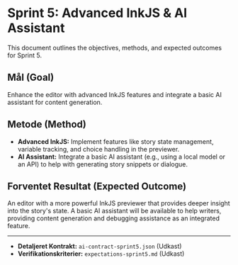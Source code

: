 # Sprint 5: Advanced InkJS & AI Assistant

This document outlines the objectives, methods, and expected outcomes for Sprint 5.

## Mål (Goal)

Enhance the editor with advanced InkJS features and integrate a basic AI assistant for content generation.

## Metode (Method)

-   **Advanced InkJS:** Implement features like story state management, variable tracking, and choice handling in the previewer.
-   **AI Assistant:** Integrate a basic AI assistant (e.g., using a local model or an API) to help with generating story snippets or dialogue.

## Forventet Resultat (Expected Outcome)

An editor with a more powerful InkJS previewer that provides deeper insight into the story's state. A basic AI assistant will be available to help writers, providing content generation and debugging assistance as an integrated feature.

---

-   **Detaljeret Kontrakt:** `ai-contract-sprint5.json` (Udkast)
-   **Verifikationskriterier:** `expectations-sprint5.md` (Udkast)
